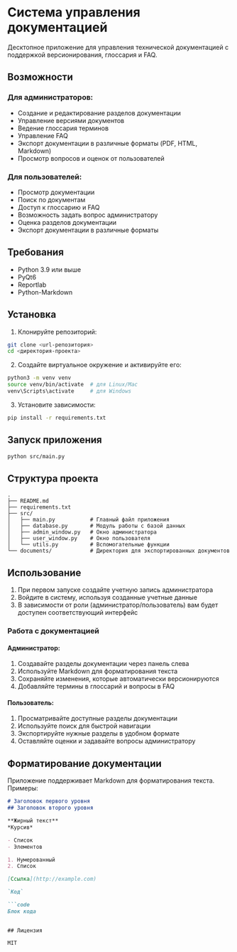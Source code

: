 # Система управления документацией

Десктопное приложение для управления технической документацией с поддержкой версионирования, глоссария и FAQ.

## Возможности

### Для администраторов:
- Создание и редактирование разделов документации
- Управление версиями документов
- Ведение глоссария терминов
- Управление FAQ
- Экспорт документации в различные форматы (PDF, HTML, Markdown)
- Просмотр вопросов и оценок от пользователей

### Для пользователей:
- Просмотр документации
- Поиск по документам
- Доступ к глоссарию и FAQ
- Возможность задать вопрос администратору
- Оценка разделов документации
- Экспорт документации в различные форматы

## Требования

- Python 3.9 или выше
- PyQt6
- Reportlab
- Python-Markdown

## Установка

1. Клонируйте репозиторий:
```bash
git clone <url-репозитория>
cd <директория-проекта>
```

2. Создайте виртуальное окружение и активируйте его:
```bash
python3 -m venv venv
source venv/bin/activate  # для Linux/Mac
venv\Scripts\activate     # для Windows
```

3. Установите зависимости:
```bash
pip install -r requirements.txt
```

## Запуск приложения

```bash
python src/main.py
```

## Структура проекта

```
.
├── README.md
├── requirements.txt
├── src/
│   ├── main.py           # Главный файл приложения
│   ├── database.py       # Модуль работы с базой данных
│   ├── admin_window.py   # Окно администратора
│   ├── user_window.py    # Окно пользователя
│   └── utils.py          # Вспомогательные функции
└── documents/            # Директория для экспортированных документов
```

## Использование

1. При первом запуске создайте учетную запись администратора
2. Войдите в систему, используя созданные учетные данные
3. В зависимости от роли (администратор/пользователь) вам будет доступен соответствующий интерфейс

### Работа с документацией

#### Администратор:
1. Создавайте разделы документации через панель слева
2. Используйте Markdown для форматирования текста
3. Сохраняйте изменения, которые автоматически версионируются
4. Добавляйте термины в глоссарий и вопросы в FAQ

#### Пользователь:
1. Просматривайте доступные разделы документации
2. Используйте поиск для быстрой навигации
3. Экспортируйте нужные разделы в удобном формате
4. Оставляйте оценки и задавайте вопросы администратору

## Форматирование документации

Приложение поддерживает Markdown для форматирования текста. Примеры:

```markdown
# Заголовок первого уровня
## Заголовок второго уровня

**Жирный текст**
*Курсив*

- Список
- Элементов

1. Нумерованный
2. Список

[Ссылка](http://example.com)

`Код`

```code
Блок кода
```
```

## Лицензия

MIT 